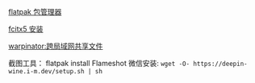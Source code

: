 
[flatpak 包管理器 ](https://wiki.archlinux.org/title/Flatpak_(%E7%AE%80%E4%BD%93%E4%B8%AD%E6%96%87))

[fcitx5 安装 ](https://pikakolendo.hatenablog.com/entry/2021/02/08/linux_mint_20.1%EF%BC%88%E5%9F%BA%E4%BA%8EUbuntu_20.04_LTS%EF%BC%89%E5%AE%89%E8%A3%85%E6%AD%A3%E5%BC%8F%E7%89%88fcitx5%EF%BC%88flatpak%EF%BC%89)


[warpinator:跨局域网共享文件](https://blog.csdn.net/weixin_39584405/article/details/111620613)

截图工具： flatpak install Flameshot
微信安装: `wget -O- https://deepin-wine.i-m.dev/setup.sh | sh`
